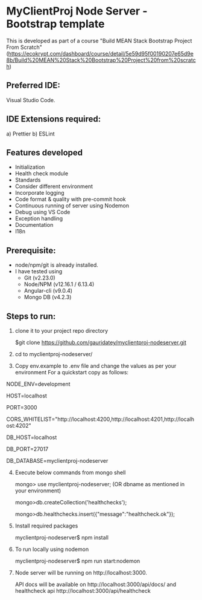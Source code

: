 # MyClientProj Node Server - Bootstrap template

This is developed as part of a course "Build MEAN Stack Bootstrap Project From Scratch" (https://ecokrypt.com/dashboard/course/detail/5e59d95f00190207e65d9e8b/Build%20MEAN%20Stack%20Bootstrap%20Project%20from%20scratch)

## Preferred IDE:

Visual Studio Code.

## IDE Extensions required:

a) Prettier
b) ESLint

## Features developed

- Initialization
- Health check module
- Standards
- Consider different environment
- Incorporate logging
- Code format & quality with pre-commit hook
- Continuous running of server using Nodemon
- Debug using VS Code
- Exception handling
- Documentation
- I18n

## Prerequisite:

- node/npm/git is already installed.
- I have tested using
  - Git (v2.23.0)
  - Node/NPM (v12.16.1 / 6.13.4)
  - Angular-cli (v9.0.4)
  - Mongo DB (v4.2.3)

## Steps to run:

1) clone it to your project repo directory

   <project repo dir>$git clone https://github.com/gauridatey/myclientproj-nodeserver.git

2) cd to myclientproj-nodeserver/

3) Copy env.example to .env file and change the values as per your environment
   For a quickstart copy as follows:

NODE_ENV=development

HOST=localhost

PORT=3000

CORS_WHITELIST="http://localhost:4200,http://localhost:4201,http://localhost:4202"

DB_HOST=localhost

DB_PORT=27017

DB_DATABASE=myclientproj-nodeserver

4) Execute below commands from mongo shell  
   
   mongo> use myclientproj-nodeserver; (OR dbname as mentioned in your environment)
   
   mongo>db.createCollection('healthchecks');
   
   mongo>db.healthchecks.insert({"message":"healthcheck.ok"});

5) Install required packages

   myclientproj-nodeserver\$ npm install

6) To run locally using nodemon

   myclientproj-nodeserver\$ npm run start:nodemon

7) Node server will be running on http://localhost:3000.

   API docs will be available on http://localhost:3000/api/docs/ and healthcheck api http://localhost:3000/api/healthcheck
